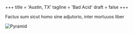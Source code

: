 +++
title = 'Austin, TX'
tagline = 'Bad Acid' 
draft = false
+++

Factus sum sicut homo sine adjutorio, inter mortuuos liber

![Pyramid](images/Pyramid-512.png)
